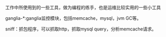 工作中所使用到的一些工具，做为编程的练手，也是运维比较实用的一些小工具

ganglia-*:ganglia监控模块，包括memcache，mysql，jvm GC等。

sniff：抓包程序，可以抓取http，抓取mysql query，分析memcache请求。
